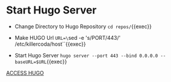 # Start Hugo Server
* Change Directory to Hugo Repository
`cd repos/`{{exec}}

* Make HUGO Url
`URL=\`sed -e 's/PORT/443/' /etc/killercoda/host\``{{exec}}

* Start Hugo Server
`hugo server --port 443 --bind 0.0.0.0 --baseURL=$URL`{{exec}}

[ACCESS HUGO]({{TRAFFIC_HOST1_443}})
